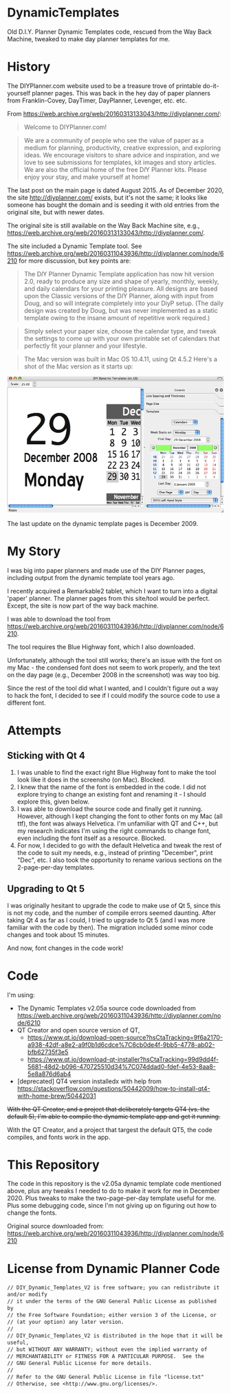 # DynamicTemplates

Old D.I.Y. Planner Dynamic Templates code, rescued from the Way Back Machine, tweaked to make day planner templates for me.

# History

The DIYPlanner.com website used to be a treasure trove of printable do-it-yourself planner pages.  This was back in the hey day of paper planners from Franklin-Covey, DayTimer, DayPlanner, Levenger, etc. etc.

From https://web.archive.org/web/20160313133043/http://diyplanner.com/:

> Welcome to DIYPlanner.com!

> We are a community of people who see the value of paper as a medium for planning, productivity, creative expression, and exploring ideas. We encourage visitors to share advice and inspiration, and we love to see submissions for templates, kit images and story articles. We are also the official home of the free D*I*Y Planner kits. Please enjoy your stay, and make yourself at home!

The last post on the main page is dated August 2015.  As of December 2020, the site http://diyplanner.com/ exists, but it's not the same; it looks like someone has bought the domain and is seeding it with old entries from the original site, but with newer dates.

The original site is still available on the Way Back Machine site, e.g., https://web.archive.org/web/20160313133043/http://diyplanner.com/.

The site included a Dynamic Template tool.  See https://web.archive.org/web/20160311043936/http://diyplanner.com/node/6210 for more discussion, but key points are:

> The D*I*Y Planner Dynamic Template application has now hit version 2.0, ready to produce any size and shape of yearly, monthly, weekly, and daily calendars for your printing pleasure. All designs are based upon the Classic versions of the D*I*Y Planner, along with input from Doug, and so will integrate completely into your DiyP setup. (The daily design was created by Doug, but was never implemented as a static template owing to the insane amount of repetitive work required.)

> Simply select your paper size, choose the calendar type, and tweak the settings to come up with your own printable set of calendars that perfectly fit your planner and your lifestyle.

> The Mac version was built in Mac OS 10.4.11, using Qt 4.5.2
> Here's a shot of the Mac version as it starts up:

![Screenshot of dynamic template app](TNG-v2-mac.jpg)

The last update on the dynamic template pages is December 2009.

# My Story

I was big into paper planners and made use of the DIY Planner pages, including output from the dynamic template tool years ago.

I recently acquired a Remarkable2 tablet, which I want to turn into a digital 'paper' planner.  The planner pages from this site/tool would be perfect.  Except, the site is now part of the way back machine.

I was able to download the tool from https://web.archive.org/web/20160311043936/http://diyplanner.com/node/6210.

The tool requires the Blue Highway font, which I also downloaded.

Unfortunately, although the tool still works; there's an issue with the font on my Mac - the condensed font does not seem to work properly, and the text on the day page (e.g., December 2008 in the screenshot) was way too big.

Since the rest of the tool did what I wanted, and I couldn't figure out a way to hack the font, I decided to see if I could modify the source code to use a different font.

# Attempts

## Sticking with Qt 4

1. I was unable to find the exact right Blue Highway font to make the tool look like it does in the screensho (on Mac).  Blocked.
2. I knew that the name of the font is embedded in the code.  I did not explore trying to change an existing font and renaming it - I should explore this, given below.
3. I was able to download the source code and finally get it running.  However, although I kept changing the font to other fonts on my Mac (all ttf), the font was always Helvetica.  I'm unfamiliar with QT and C++, but my research indicates I'm using the right commands to change font, even including the font itself as a resource.  Blocked.
4. For now, I decided to go with the default Helvetica and tweak the rest of the code to suit my needs, e.g., instead of printing "December", print "Dec", etc.  I also took the opportunity to rename various sections on the 2-page-per-day templates.

## Upgrading to Qt 5

I was originally hesitant to upgrade the code to make use of Qt 5, since this is not my code, and the number of compile
errors seemed daunting.  After taking Qt 4 as far as I could, I tried to upgrade to Qt 5 (and I was more familiar with 
the code by then).  The migration included some minor code changes and took about 15 minutes.  

And now, font changes in the code work!

# Code

I'm using:

- The Dynamic Templates v2.05a source code downloaded from https://web.archive.org/web/20160311043936/http://diyplanner.com/node/6210
- QT Creator and open source version of QT, 
   - https://www.qt.io/download-open-source?hsCtaTracking=9f6a2170-a938-42df-a8e2-a9f0b1d6cdce%7C6cb0de4f-9bb5-4778-ab02-bfb62735f3e5
   - https://www.qt.io/download-qt-installer?hsCtaTracking=99d9dd4f-5681-48d2-b096-470725510d34%7C074ddad0-fdef-4e53-8aa8-5e8a876d6ab4
- [deprecated] QT4 version installedx with help from https://stackoverflow.com/questions/50442009/how-to-install-qt4-with-home-brew/50442031

~~With the QT Creator, and a project that deliberately targets QT4 (vs. the default 5), I'm able to compile the dynamic template app and get it running.~~

With the QT Creator, and a project that targest the default QT5, the code compiles, and fonts work in the app.

# This Repository

The code in this repository is the v2.05a dynamic template code mentioned above, plus any tweaks I needed to do to make it work for me in December 2020.  Plus tweaks to make the two-page-per-day template useful for me.  Plus some debugging code, since I'm not giving up on figuring out how to change the fonts.

Original source downloaded from: https://web.archive.org/web/20160311043936/http://diyplanner.com/node/6210

# License from Dynamic Planner Code

    // DIY_Dynamic_Templates_V2 is free software; you can redistribute it and/or modify
    // it under the terms of the GNU General Public License as published by
    // the Free Software Foundation; either version 3 of the License, or
    // (at your option) any later version.
    // 
    // DIY_Dynamic_Templates_V2 is distributed in the hope that it will be useful,
    // but WITHOUT ANY WARRANTY; without even the implied warranty of
    // MERCHANTABILITY or FITNESS FOR A PARTICULAR PURPOSE.  See the
    // GNU General Public License for more details.
    // 
    // Refer to the GNU General Public License in file "license.txt"
    // Otherwise, see <http://www.gnu.org/licenses/>.

